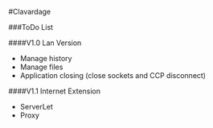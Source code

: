 #Clavardage

###ToDo List

####V1.0 Lan Version
- Manage history
- Manage files
- Application closing (close sockets and CCP disconnect)

####V1.1 Internet Extension
- ServerLet
- Proxy